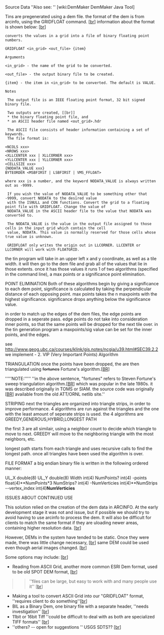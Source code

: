 Source Data                                  ''Also see: '' [wiki:DemMaker DemMaker Java Tool]

Tins are pregenerated using a dem file. the format of the dem is from arcinfo, using the GRIDFLOAT command. [[br](br.md)]
information about the format is shown below: [[br](br.md)]

```
converts the values in a grid into a file of binary floating point numbers.

GRIDFLOAT <in_grid> <out_file> {item}

Arguments

<in_grid> - the name of the grid to be converted.

<out_file> - the output binary file to be created.

{item} - the item in <in_grid> to be converted. The default is VALUE.

Notes

 The output file is an IEEE floating point format, 32 bit signed binary file.

 Two outputs are created, [[br]]
 * the binary floating point file, and
 * an ASCII header file named <out_grid>.hdr

 The ASCII file consists of header information containing a set of keywords.
 The file format is:

<NCOLS xxx>
<NROWS xxx>
<XLLCENTER xxx | XLLCORNER xxx>
<YLLCENTER xxx | YLLCORNER xxx>
<CELLSIZE xxx>
{NODATA_VALUE xxx}
BYTEORDER <MSBFIRST | LSBFIRST | VMS_FFLOAT>

where xxx is a number, and the keyword NODATA_VALUE is always written out as -9999.

 If you wish the value of NODATA_VALUE to be something other that -9999, convert NODATA to the desired value
 with the ISNULL and CON functions. Convert the grid to a floating point file with GRIDFLOAT. Change the value of
 NODATA_VALUE in the ASCII header file to the value that NODATA was converted to.

 The NODATA_VALUE is the value in the output file assigned to those cells in the input grid which contain the cell
 value, NODATA. This value is normally reserved for those cells whose true value is unknown.

 GRIDFLOAT only writes the origin out in LLCORNER. LLCENTER or LLCORNER will work with FLOATGRID.

```

the tin program will take in an upper left x and y coordinate, as well as a tile width. it will then go to the dem file and grab all of the values that lie in those extents. once it has those values it runs 1 of two algorithms (specified in the command line), a max points or a significance point elimination.


POINT ELIMINATION
Both of these algorithms begin by giving a significance to each dem point, significance is calculated by taking the perpendicular distance of each opposing point. max points takes the n maxpoints with the highest significance. significance drops anything below the significance value.

in order to match up the edges of the dem files, the edge points are dropped in a seperate pass. edge points do not take into consideration inner points, so that the same points will be dropped for the next tile over. in the tin generation program a maxpoints/sig value can be set for the inner points, and the edges.

see http://www.geog.ubc.ca/courses/klink/gis.notes/ncgia/u39.html#SEC39.2.2
we implement -
2. VIP (Very Important Points) Algorithm


TRIANGULATION
once the points have been dropped, the are then triangulated using ~~fortunes~~ Fortune's algorithm.[[BR](BR.md)]

'''''NOTE:''''' ''in the above sentence, "fortunes" refers to Steven Fortune's sweep triangulation algorithm.[[BR](BR.md)]
which was popular in the late 1980s. it was described originally in TOMS or SIAM. the source code was originally [[BR](BR.md)]
available from the old ATT/ORNL netlib site.''

STRIPING
next the triangles are organized into triangle strips, in order to improve performance. 4 algorithms are run against the triangles and the one with the least amount of seperate strips is used. the 4 algorithms are GREEDY,GENEROUS,HYBRID,LONGEST PATH

the first 3 are all similair, using a neighbor count to decide which triangle to move to next. GREEDY will move to the neighboring triangle with the most neighbors, etc.

longest path starts from each triangle and uses recursive calls to find the longest path. once all triangles have been used the algorithm is over.

FILE FORMAT
a big endian binary file is written in the following ordered manner:

UL\_X double(8)
UL\_Y double(8)
Width int(4)
NumPoints? int(4)
-points float(4)**NumPoints\*3
NumStrips? int(4)
-NumVerticies int(4)**NumStrips
--vertex\_index int(4)**NumVerticies**

ISSUES ABOUT CONTINUED USE

This solution relied on the creation of the dem data in ARCINFO. At the early development stage it was not and issue,
but if possible we should try to avoid having to use arcinfo to process the dem. It will also be difficult for clients
to match the same format if they are uloading newer areas, containing higher resolution data. [[br](br.md)]

However, DEMs in the system have tended to be static. Once they were made, there was little change necessary, [[br](br.md)]
same DEM could be used even though aerial images changed. [[br](br.md)]


Some options may include: [[br](br.md)]
  * Reading from ASCII Grid, another more common ESRI Dem format, used to be old SPOT DEM format, [[br](br.md)]
> > ''files can be large, but easy to work with and many people use it'' [[br](br.md)]
  * Making a tool to convert ASCII Grid into our "GRIDFLOAT" format, ''requires client to do something''[[br](br.md)]
  * BIL as a Binary Dem, one binary file with a separate header, ''needs investigation'' [[br](br.md)]
  * 11bit or 16bit Tiff ''could be difficult to deal with as both are specialized TIFF formats'' [[br](br.md)]
  * ''others?  -- open for suggestions ''  USGS SDTS?? [[br](br.md)]

